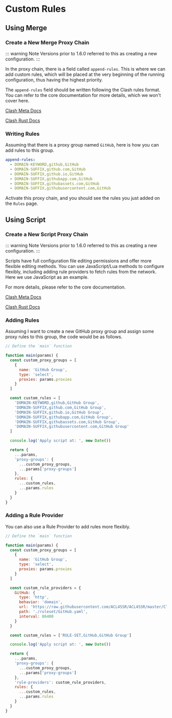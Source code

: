 # Custom Rules

## Using Merge

### Create a New Merge Proxy Chain

::: warning Note
Versions prior to 1.6.0 referred to this as creating a new configuration.
:::

In the proxy chain, there is a field called `append-rules`. This is where we can add custom rules, which will be placed at the very beginning of the running configuration, thus having the highest priority.

The `append-rules` field should be written following the Clash rules format. You can refer to the core documentation for more details, which we won't cover here.

[Clash Meta Docs](https://wiki.metacubex.one/en/config/rules/)

[Clash Rust Docs](https://watfaq.github.io/clash-rs/clash_doc/struct.ClashConfigDef.html)

### Writing Rules

Assuming that there is a proxy group named `GitHub`, here is how you can add rules to this group.

```yaml
append-rules:
  - DOMAIN-KEYWORD,github,GitHub
  - DOMAIN-SUFFIX,github.com,GitHub
  - DOMAIN-SUFFIX,github.io,GitHub
  - DOMAIN-SUFFIX,githubapp.com,GitHub
  - DOMAIN-SUFFIX,githubassets.com,GitHub
  - DOMAIN-SUFFIX,githubusercontent.com,GitHub
```

Activate this proxy chain, and you should see the rules you just added on the `Rules` page.

## Using Script

### Create a New Script Proxy Chain

::: warning Note
Versions prior to 1.6.0 referred to this as creating a new configuration.
:::

Scripts have full configuration file editing permissions and offer more flexible editing methods. You can use JavaScript/Lua methods to configure flexibly, including adding rule providers to fetch rules from the network. Here we use JavaScript as an example.

For more details, please refer to the core documentation.

[Clash Meta Docs](https://wiki.metacubex.one/en/config/rule-providers/)

[Clash Rust Docs](https://watfaq.github.io/clash-rs/clash_doc/struct.ClashConfigDef.html)

### Adding Rules

Assuming I want to create a new GitHub proxy group and assign some proxy rules to this group, the code would be as follows.

```js
// Define the `main` function

function main(params) {
  const custom_proxy_groups = [
    {
      name: 'GitHub Group',
      type: 'select',
      proxies: params.proxies
    }
  ]

  const custom_rules = [
    'DOMAIN-KEYWORD,github,GitHub Group',
    'DOMAIN-SUFFIX,github.com,GitHub Group',
    'DOMAIN-SUFFIX,github.io,GitHub Group',
    'DOMAIN-SUFFIX,githubapp.com,GitHub Group',
    'DOMAIN-SUFFIX,githubassets.com,GitHub Group',
    'DOMAIN-SUFFIX,githubusercontent.com,GitHub Group'
  ]

  console.log('Apply script at: ', new Date())

  return {
    ...params,
    'proxy-groups': {
      ...custom_proxy_groups,
      ...params['proxy-groups']
    },
    rules: {
      ...custom_rules,
      ...params.rules
    }
  }
}
```

### Adding a Rule Provider

You can also use a Rule Provider to add rules more flexibly.

```js
// Define the `main` function

function main(params) {
  const custom_proxy_groups = [
    {
      name: 'GitHub Group',
      type: 'select',
      proxies: params.proxies
    }
  ]

  const custom_rule_providers = {
    GitHub: {
      type: 'http',
      behavior: 'domain',
      url: 'https://raw.githubusercontent.com/ACL4SSR/ACL4SSR/master/Clash/Ruleset/Github.list',
      path: './ruleset/GitHub.yaml',
      interval: 86400
    }
  }

  const custom_rules = ['RULE-SET,GitHub,GitHub Group']

  console.log('Apply script at: ', new Date())

  return {
    ...params,
    'proxy-groups': {
      ...custom_proxy_groups,
      ...params['proxy-groups']
    },
    'rule-providers': custom_rule_providers,
    rules: {
      ...custom_rules,
      ...params.rules
    }
  }
}
```
